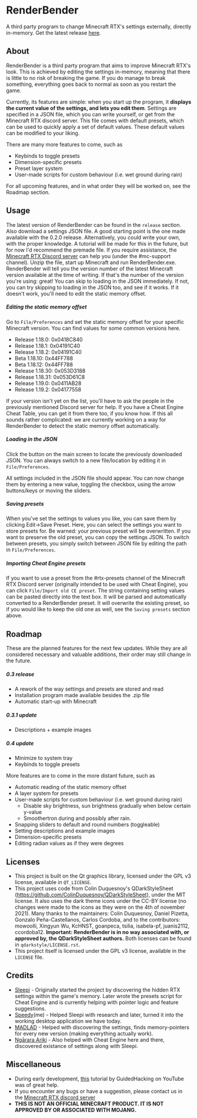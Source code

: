 # RenderBender
A third party program to change Minecraft RTX's settings externally, directly in-memory.
Get the latest release [here](https://github.com/SpeedyCodes/RenderBender/releases).

## About
RenderBender is a third party program that aims to improve Minecraft RTX's look.
This is achieved by editing the settings in-memory, meaning that there is little to no risk of breaking the game.
If you do manage to break something, everything goes back to normal as soon as you restart the game.

Currently, its features are simple: when you start up the program, 
it **displays the current value of the settings, and lets you edit them**.
Settings are specified in a JSON file, which you can write yourself, or get from the Minecraft RTX discord server. This file comes with default presets, which can be used to quickly apply a set of default values. These default values can be modified to your liking.

There are many more features to come, such as
- Keybinds to toggle presets
- Dimension-specific presets
- Preset layer system
- User-made scripts for custom behaviour (i.e. wet ground during rain)

For all upcoming features, and in what order they will be worked on, see the Roadmap section.

## Usage

The latest version of RenderBender can be found in the `release` section.
Also download a settings JSON file. A good starting point is the one made available with the 0.2.0 release. Alternatively, you could write your own, with the proper knowledge. A tutorial will be made for this in the future, but for now I'd recommend the premade file.
If you require assistance, the [Minecraft RTX Discord server](https://discord.gg/R56qgBBA9D) can help you (under the #mc-support channel).
Unzip the file, start up Minecraft and run RenderBender.exe.
RenderBender will tell you the version number of the latest Minecraft version available at the time of writing. If that's the number of the version you're using: great! You can skip to loading in the JSON immediately. If not, you can try skipping to loading in the JSON too, and see if it works. If it doesn't work, you'll need to edit the static memory offset.
##### Editing the static memory offset
Go to `File/Preferences` and set the static memory offset for your specific Minecraft version. You can find values for some common versions here.
- Release 1.18.0: 0x0418C840
- Release 1.18.1: 0x04191C40
- Release 1.18.2: 0x04191C40
- Beta 1.18.10: 0x44FF788
- Beta 1.18.12: 0x44FF788
- Release 1.18.30: 0x053D3188
- Release 1.18.31: 0x053D61C8
- Release 1.19.0: 0x0411AB28
- Release 1.19.2: 0x04177558

If your version isn't yet on the list, you'll have to ask the people in the previously mentioned Discord server for help. If you have a Cheat Engine Cheat Table, you can get it from there too, if you know how. 
If this all sounds rather complicated: we are currently working on a way for RenderBender to detect the static memory offset automatically.
##### Loading in the JSON
Click the button on the main screen to locate the previously downloaded JSON. You can always switch to a new file/location by editing it in `File/Preferences`.

All settings included in the JSON file should appear. 
You can now change them by entering a new value, toggling the checkbox, using the arrow buttons/keys or moving the sliders.

##### Saving presets
When you've set the settings to values you like, you can save them by clicking Edit->Save Preset. Here, you can select the settings you want to store presets for. Be warned: your previous preset will be overwritten. If you want to preserve the old preset, you can copy the settings JSON. To switch between presets, you simply switch between JSON file  by editing the path in `File/Preferences`.

##### Importing Cheat Engine presets
If you want to use a preset from the #rtx-presets channel of the Minecraft RTX Discord server (originally intended to be used with Cheat Engine), you can click `File/Import old CE preset`. The string containing setting values can be pasted directly into the text box. It will be parsed and automatically converted to a RenderBender preset. It will overwrite the existing preset, so if you would like to keep the old one as well, see the `Saving presets` section above. 

## Roadmap

These are the planned features for the next few updates. While they are all considered necessary and valuable additions, their order may still change in the future.

##### 0.3 release
- A rework of the way settings and presets are stored and read
- Installation program made available besides the .zip file
- Automatic start-up with Minecraft
##### 0.3.1 update
- Descriptions + example images
##### 0.4 update
- Minimize to system tray
- Keybinds to toggle presets

More features are to come in the more distant future, such as
- Automatic reading of the static memory offset
- A layer system for presets
- User-made scripts for custom behaviour (i.e. wet ground during rain)
    - Disable sky brightness, sun brightness gradually when below certain y-value
    - Smoothertron during and possibly after rain.
- Snapping sliders to default and round numbers (toggleable)
- Setting descriptions and example images
- Dimension-specific presets
- Editing radian values as if they were degrees
## Licenses

- This project is built on the Qt graphics library, licensed under the GPL v3 license, available in `QT_LICENSE`.
- This project uses code from Colin Duquesnoy's QDarkStyleSheet (https://github.com/ColinDuquesnoy/QDarkStyleSheet), under the MIT license.
It also uses the dark theme icons under the CC-BY license (no changes were made to the icons as they were on the 4th of november 2021). Many thanks to the maintainers: Colin Duquesnoy, Daniel Pizetta, Gonzalo Peña-Castellanos, Carlos Cordoba, and to the contributors: mowoolli, Xingyun Wu, KcHNST, goanpeca, tsilia, isabela-pf, juanis2112, ccordoba12.
**Important: RenderBender is in no way associated with, or approved by, the QDarkStyleSheet authors.**
Both licenses can be found in `qdarkstyle/LICENSE.rst`.
- This project itself is licensed under the GPL v3 license, available in the `LICENSE` file.

## Credits

- [Sleepi](https://github.com/bliksemremi) - Originally started the project by discovering the hidden RTX settings within the game's memory. Later wrote the presets script for Cheat Engine and is currently helping with pointer logic and feature suggestions.
- [Speedy](https://github.com/SpeedyCodes)(me) -  Helped Sleepi with research and later, turned it into the working desktop application we have today.
- [MADLAD](https://github.com/MADLAD3718) - Helped with discovering the settings, finds memory-pointers for every new version (making everything actually work).
- [Ngārara Ariki](https://github.com/Tui-Vao) - Also helped with Cheat Engine here and there, discovered existance of settings along with Sleepi.

## Miscellaneous
- During early development, [this](https://www.youtube.com/watch?v=wiX5LmdD5yk) tutorial by GuidedHacking on YouTube was of great help.
- If you encounter any bugs or have a suggestion, please contact us in the [Minecraft RTX discord server](https://discord.gg/R56qgBBA9D) 
- **THIS IS NOT AN OFFICIAL MINECRAFT PRODUCT. IT IS NOT APPROVED BY OR ASSOCIATED WITH MOJANG.**
